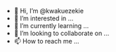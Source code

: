 - 👋 Hi, I’m @kwakuezekie
- 👀 I’m interested in ...
- 🌱 I’m currently learning ...
- 💞️ I’m looking to collaborate on ...
- 📫 How to reach me ...

<!---
kwakuezekie/kwakuezekie is a ✨ special ✨ repository because its `README.md` (this file) appears on your GitHub profile.
You can click the Preview link to take a look at your changes.
--->
